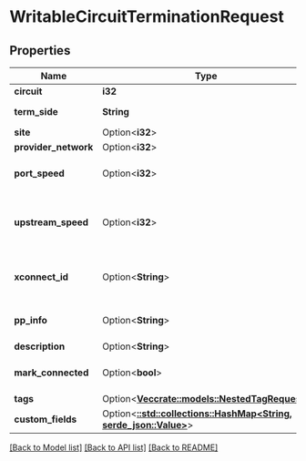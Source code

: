 # WritableCircuitTerminationRequest

## Properties

Name | Type | Description | Notes
------------ | ------------- | ------------- | -------------
**circuit** | **i32** |  | 
**term_side** | **String** | * `A` - A * `Z` - Z | 
**site** | Option<**i32**> |  | [optional]
**provider_network** | Option<**i32**> |  | [optional]
**port_speed** | Option<**i32**> | Physical circuit speed | [optional]
**upstream_speed** | Option<**i32**> | Upstream speed, if different from port speed | [optional]
**xconnect_id** | Option<**String**> | ID of the local cross-connect | [optional]
**pp_info** | Option<**String**> | Patch panel ID and port number(s) | [optional]
**description** | Option<**String**> |  | [optional]
**mark_connected** | Option<**bool**> | Treat as if a cable is connected | [optional]
**tags** | Option<[**Vec<crate::models::NestedTagRequest>**](NestedTagRequest.md)> |  | [optional]
**custom_fields** | Option<[**::std::collections::HashMap<String, serde_json::Value>**](serde_json::Value.md)> |  | [optional]

[[Back to Model list]](../README.md#documentation-for-models) [[Back to API list]](../README.md#documentation-for-api-endpoints) [[Back to README]](../README.md)


